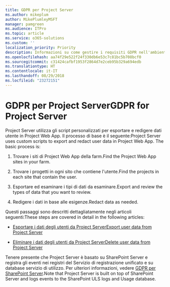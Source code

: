 ```yaml
---
title: GDPR per Project Server
ms.author: mikeplum
author: MikePlumleyMSFT
manager: pamgreen
ms.audience: ITPro
ms.topic: article
ms.service: o365-solutions
ms.custom: ''
localization_priority: Priority
description: Informazioni su come gestire i requisiti GDPR nell'ambiente Project Server locale.
ms.openlocfilehash: aa74f29e522f24f330db6e53c7c81bc5b708bcf0
ms.sourcegitcommit: c31424cafbf1953f2864d7e2ceb95b329a694edb
ms.translationtype: HT
ms.contentlocale: it-IT
ms.lasthandoff: 08/29/2018
ms.locfileid: "23272151"
---
```

# <a name="gdpr-for-project-server"></a><span data-ttu-id="9c447-103">GDPR per Project Server</span><span class="sxs-lookup"><span data-stu-id="9c447-103">GDPR for Project Server</span></span>

<span data-ttu-id="9c447-p101">Project Server utilizza gli script personalizzati per esportare e redigere dati utente in Project Web App. Il processo di base è il seguente:</span><span class="sxs-lookup"><span data-stu-id="9c447-p101">Project Server uses custom scripts to export and redact user data in Project Web App. The basic process is:</span></span>

1.  <span data-ttu-id="9c447-106">Trovare i siti di Project Web App della farm.</span><span class="sxs-lookup"><span data-stu-id="9c447-106">Find the Project Web App sites in your farm.</span></span>

2.  <span data-ttu-id="9c447-107">Trovare i progetti in ogni sito che contiene l'utente.</span><span class="sxs-lookup"><span data-stu-id="9c447-107">Find the projects in each site that contain the user.</span></span>

3.  <span data-ttu-id="9c447-108">Esportare ed esaminare i tipi di dati da esaminare.</span><span class="sxs-lookup"><span data-stu-id="9c447-108">Export and review the types of data that you want to review.</span></span>

4.  <span data-ttu-id="9c447-109">Redigere i dati in base alle esigenze.</span><span class="sxs-lookup"><span data-stu-id="9c447-109">Redact data as needed.</span></span>

<span data-ttu-id="9c447-110">Questi passaggi sono descritti dettagliatamente negli articoli seguenti:</span><span class="sxs-lookup"><span data-stu-id="9c447-110">These steps are covered in detail in the following articles:</span></span>

- [<span data-ttu-id="9c447-111">Esportare i dati degli utenti da Project Server</span><span class="sxs-lookup"><span data-stu-id="9c447-111">Export user data from Project Server</span></span>](/Project/export-user-data-from-project-server?toc=/Office365/Enterprise/toc.json)

- [<span data-ttu-id="9c447-112">Eliminare i dati degli utenti da Project Server</span><span class="sxs-lookup"><span data-stu-id="9c447-112">Delete user data from Project Server</span></span>](/Project/delete-user-data-from-project-server?toc=/Office365/Enterprise/toc.json)


<span data-ttu-id="9c447-p102">Tenere presente che Project Server è basato su SharePoint Server e registra gli eventi nei registri del Servizio di registrazione unificato e su database servizio di utilizzo. Per ulteriori informazioni, vedere [GDPR per SharePoint Server](gdpr-for-sharepoint-server.md).</span><span class="sxs-lookup"><span data-stu-id="9c447-p102">Note that Project Server is built on top of SharePoint Server and logs events to the SharePoint ULS logs and Usage database.</span></span>
